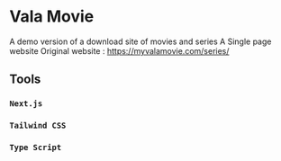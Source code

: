 # Vala Movie

A demo version of a download site of movies and series
A Single page website
Original website : https://myvalamovie.com/series/

## Tools

### `Next.js`

### `Tailwind CSS`

### `Type Script`
